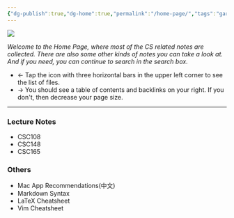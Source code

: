 ```yaml
---
{"dg-publish":true,"dg-home":true,"permalink":"/home-page/","tags":"gardenEntry","dgPassFrontmatter":true}
---
```


![](https://i.imgur.com/dlh7s14.jpg)

*Welcome to the Home Page, where most of the CS related notes are collected. There are also some other kinds of notes you can take a look at. And if you need, you can continue to search in the search box.*

- &#8592; Tap the icon with three horizontal bars in the upper left corner to see the list of files.
- &#8594; You should see a table of contents and backlinks on your right. If you don't, then decrease your page size.

---

### Lecture Notes
* CSC108
* CSC148
* CSC165


### Others
* Mac App Recommendations(中文)
* Markdown Syntax
* LaTeX Cheatsheet
* Vim Cheatsheet

